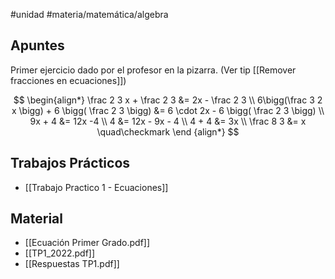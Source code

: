 #unidad #materia/matemática/algebra 

## Apuntes

Primer ejercicio dado por el profesor en la pizarra. (Ver tip [[Remover fracciones en ecuaciones]])

$$
\begin{align*}
\frac 2 3 x + \frac 2 3 &= 2x - \frac 2 3 \\
6\bigg(\frac 3 2 x \bigg) + 6 \bigg( \frac 2 3 \bigg) &= 6 \cdot 2x - 6 \bigg( \frac 2 3 \bigg) \\
9x + 4 &= 12x -4 \\
4 &= 12x - 9x - 4 \\
4 + 4 &= 3x \\
\frac 8 3 &= x \quad\checkmark
\end
{align*}
$$

## Trabajos Prácticos

* [[Trabajo Practico 1 - Ecuaciones]]

## Material

* [[Ecuación Primer Grado.pdf]]
* [[TP1_2022.pdf]]
* [[Respuestas TP1.pdf]]

